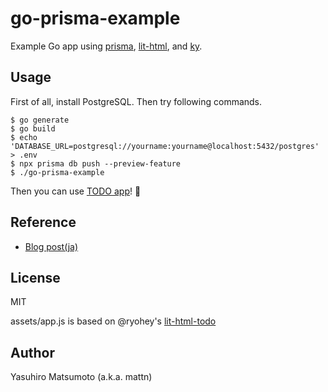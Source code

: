 # go-prisma-example

Example Go app using [prisma](https://www.prisma.io/), [lit-html](https://lit-html.polymer-project.org/), and [ky](https://github.com/sindresorhus/ky).

## Usage

First of all, install PostgreSQL.
Then try following commands.

```console
$ go generate
$ go build
$ echo 'DATABASE_URL=postgresql://yourname:yourname@localhost:5432/postgres' > .env
$ npx prisma db push --preview-feature
$ ./go-prisma-example
```

Then you can use [TODO app](http://localhost:8989)! :tada:

## Reference

* [Blog post(ja)](https://zenn.dev/mattn/articles/1c4eb193d81a3a)

## License

MIT

assets/app.js is based on @ryohey's [lit-html-todo](https://github.com/ryohey/lit-html-todo)

## Author

Yasuhiro Matsumoto (a.k.a. mattn)
